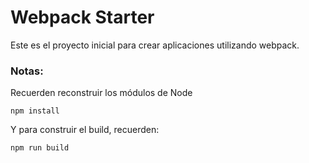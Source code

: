 # Webpack Starter

Este es el proyecto inicial para crear aplicaciones utilizando webpack.

### Notas: 
Recuerden reconstruir los módulos de Node
```
npm install
```

Y para construir el build, recuerden:
```
npm run build
```
